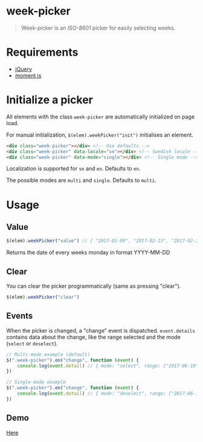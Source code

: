 # week-picker

> Week-picker is an *ISO-8601* picker for easily selecting weeks.

# Requirements

* [jQuery](https://jquery.com/)
* [moment.js](https://momentjs.com/)

# Initialize a picker

All elements with the class `week-picker` are automatically initialized on page load.

For manual initialization, `$(elem).weekPicker("init")` initialises an element.

``` html
<div class="week-picker"></div> <!-- Use defaults -->
<div class="week-picker" data-locale="se"></div> <!-- Swedish locale -->
<div class="week-picker" data-mode="single"></div> <!-- Single mode -->
```

Localization is supported for `se` and `en`. Defaults to `en`.

The possible modes are `multi` and `single`. Defaults to `multi`.

# Usage

## Value

``` js
$(elem).weekPicker("value") // [ "2017-01-09", "2017-02-13", "2017-02-27", "2017-03-20", "2017-05-29", ... ]
```

Returns the date of every weeks monday in format YYYY-MM-DD

## Clear

You can clear the picker programmatically (same as pressing "clear").

``` js
$(elem).weekPicker("clear")
```

## Events

When the picker is changed, a "change" event is dispatched. `event.details` contains data about the change, like the range selected and the mode (`select` or `deselect`).

``` js
// Multi-mode example (default)
$(".week-picker").on("change", function (event) {
	console.log(event.detail) // { mode: "select", range: ["2017-06-19", "2017-06-26", "2017-07-03"] }
})

// Single-mode example
$(".week-picker").on("change", function (event) {
	console.log(event.detail) // { mode: "deselect", range: ["2017-06-12"] }
})
```

## Demo

[Here](https://follgad.github.io/week-picker)
